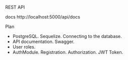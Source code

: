 REST API

docs
http://localhost:5000/api/docs

Plan

- PostgreSQL. Sequelize. Connecting to the database.
- API documentation. Swagger.
- User roles.
- AuthModule. Registration. Authorization. JWT Token.
